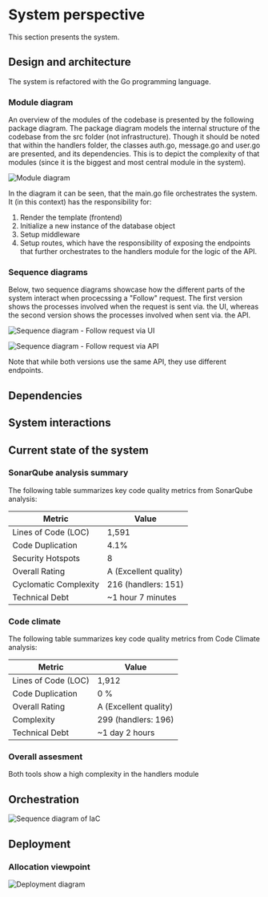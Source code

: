 # System perspective
This section presents the system.

## Design and architecture 
The system is refactored with the Go programming language. 

### Module diagram
An overview of the modules of the codebase is presented by the following package diagram.
The package diagram models the internal structure of the codebase from the src folder (not infrastructure).
Though it should be noted that within the handlers folder, the classes auth.go, message.go and user.go are presented, and its dependencies. This is to depict the complexity of that modules (since it is the biggest and most central module in the system).

![Module diagram](../images/module_diagram.png)

In the diagram it can be seen, that the main.go file orchestrates the system. It (in this context) has the responsibility for:
1. Render the template (frontend)
2. Initialize a new instance of the database object
3. Setup middleware
4. Setup routes, which have the responsibility of exposing the endpoints that further orchestrates to the handlers module for the logic of the API.

### Sequence diagrams
Below, two sequence diagrams showcase how the different parts of the system interact when procecssing a "Follow" request. The first version shows the processes involved when the request is sent via. the UI, whereas the second version shows the processes involved when sent via. the API. 

![Sequence diagram - Follow request via UI](../images/sequence_diagram_follow_UI.png)

![Sequence diagram - Follow request via API](../images/sequence_diagram_follow_API.png)

Note that while both versions use the same API, they use different endpoints.

## Dependencies

## System interactions

## Current state of the system
### SonarQube analysis summary

The following table summarizes key code quality metrics from SonarQube analysis:

| Metric                | Value                  |
|-----------------------|------------------------|
| Lines of Code (LOC)   | 1,591                  |
| Code Duplication      | 4.1%                   |
| Security Hotspots     | 8                      |
| Overall Rating        | A (Excellent quality)  |
| Cyclomatic Complexity | 216 (handlers: 151)    |
| Technical Debt        | ~1 hour 7 minutes      |

### Code climate

The following table summarizes key code quality metrics from Code Climate analysis:

| Metric                | Value                  |
|-----------------------|------------------------|
| Lines of Code (LOC)   | 1,912                  |
| Code Duplication      | 0 %                   |
| Overall Rating        | A (Excellent quality)  |
| Complexity | 299 (handlers: 196)    |
| Technical Debt        | ~1 day 2 hours      |

### Overall assesment
Both tools show a high complexity in the handlers module

## Orchestration
![Sequence diagram of IaC](../images/sequence_diagram_IaC.png)

## Deployment

### Allocation viewpoint

![Deployment diagram](../images/deployment_diagram.png)
